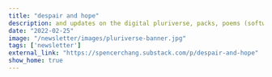 ```yaml
---
title: "despair and hope"
description: and updates on the digital pluriverse, packs, poems (software and analog)
date: "2022-02-25"
image: "/newsletter/images/pluriverse-banner.jpg"
tags: ['newsletter']
external_link: "https://spencerchang.substack.com/p/despair-and-hope"
show_home: true
---
```

